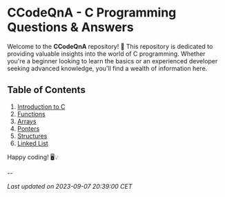 # CCodeQnA - C Programming Questions & Answers

Welcome to the **CCodeQnA** repository! 🚀 This repository is dedicated to providing valuable insights into the world of C programming. Whether you're a beginner looking to learn the basics or an experienced developer seeking advanced knowledge, you'll find a wealth of information here.

## Table of Contents

1. [Introduction to C](https://github.com/Salahbendary/CCodeQnA/tree/main/Introduction%20To%20C)
2. [Functions](#Functions)
3. [Arrays](#Arrays)
4. [Ponters](#Pointers)
5. [Structures](#Structures)
6. [Linked List](#LinkedList)

Happy coding! 🖥️💡

--

*Last updated on 2023-09-07 20:39:00 CET*
